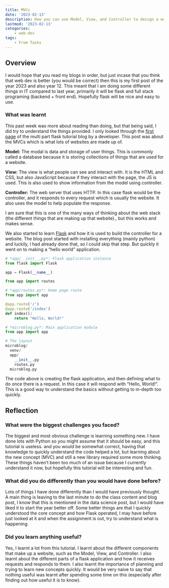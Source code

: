 ```yaml
---
title: MVCs
date: '2023-02-13'
description: How you can use Model, View, and Controller to design a website.
lastmod: '2023-02-13'
categories:
    - web-dev
tags:
    - From Tasks
---
```


## Overview

I would hope that you read my blogs in order, but just incase that you think that web dev is better (you would be correct) then this is my first post of the year 2023 and also year 12. This meant that I am doing some different things in IT compared to last year, primarily it will be flask and full stack programing (backend + front end). Hopefully flask will be nice and easy to use.

### What was learnt

This past week was more about reading than doing, but that being said, I did try to understand the things provided. I only looked through the [first page](https://blog.miguelgrinberg.com/post/the-flask-mega-tutorial-part-i-hello-world) of the multi part flask tutorial blog by a developer. This post was about the MVCs which is what lots of websites are made up of.

**Model:** The modal is data and storage of user things. This is commonly called a database because it is storing collections of things that are used for a website.

**View:** The view is what people can see and interact with. It is the HTML and CSS, but also JavaScript because if they interact with the page, the JS is used. This is also used to show information from the model using controller.

**Controller:** The web server that uses HTTP. In this case flask would be the controller, and it responds to every request which is usually the website. It also uses the model to help populate the response.

I am sure that this is one of the many ways of thinking about the web stack (the different things that are making up that website)., but this works and makes sense.

We also started to learn [Flask](https://flask.palletsprojects.com/en/2.2.x/) and how it is used to build the controller for a website. The blog post started with installing everything (mainly python) and luckily, I had already done that, so I could skip that step. But quickly it went on to making a “hello world” application.

```python
# *app/__init__.py*: Flask application instance
from flask import Flask

app = Flask(__name__)

from app import routes
```

```python
# *app/routes.py*: Home page route
from app import app

@app.route('/')
@app.route('/index')
def index():
    return "Hello, World!"
```

```python
# *microblog.py*: Main application module
from app import app
```

```python
# The layout
microblog/
  venv/
  app/
    __init__.py
    routes.py
  microblog.py
```

The code above is creating the flask application, and then defining what to do once there is a request. In this case it will respond with “Hello, World!”. This is a good way to understand the basics without getting to in-depth too quickly.

## Reflection

### What were the biggest challenges you faced?

The biggest and most obvious challenge is learning something new. I have done lots with Python so you might assume that it should be easy, and this tutorial is useless. and you would be somewhat correct, having that knowledge to quickly understand the code helped a lot, but learning about the new concept (MVC) and still a new library required some more thinking. These things haven’t been too much of an issue because I currently understand it now, but hopefully this tutorial will be interesting and fun.

### What did you do differently than you would have done before?

Lots of things I have done differently than I would have previously thought. A main thing is leaving to the last minute to do the class content and blog post, I know that this is mentioned in the data science post, but I would have liked it to start the year better off. Some better things are that I quickly understood the core concept and how Flask operated, I may have before just looked at it and when the assignment is out, try to understand what is happening.  

### Did you learn anything useful?

Yes, I learnt a lot from this tutorial. I learnt about the different components that make up a website, such as the Model, View, and Controller. I also learnt about the different parts of a flask application and how it receives requests and responds to them. I also learnt the importance of planning and trying to learn new concepts quickly. It would be very naive to say that nothing useful was learnt after spending some time on this (especially after finding out how useful it is to know).

